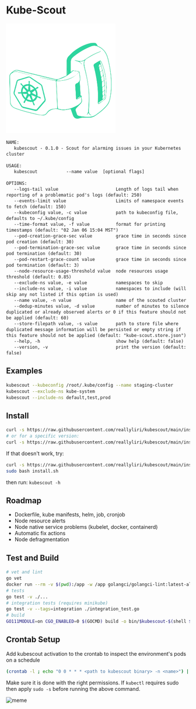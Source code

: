 # Kube-Scout

![icon](kubescout.png)

```
NAME:
   kubescout - 0.1.0 - Scout for alarming issues in your Kubernetes cluster

USAGE:
   kubescout           --name value  [optional flags]

OPTIONS:
   --logs-tail value                      Length of logs tail when reporting of a problematic pod's logs (default: 250)
   --events-limit value                   Limits of namespace events to fetch (default: 150)
   --kubeconfig value, -c value           path to kubeconfig file, defaults to ~/.kube/config
   --time-format value, -f value          format for printing timestamps (default: "02 Jan 06 15:04 MST")
   --pod-creation-grace-sec value         grace time in seconds since pod creation (default: 30)
   --pod-termination-grace-sec value      grace time in seconds since pod termination (default: 30)
   --pod-restart-grace-count value        grace time in seconds since pod termination (default: 3)
   --node-resource-usage-threshold value  node resources usage threshold (default: 0.85)
   --exclude-ns value, -e value           namespaces to skip
   --include-ns value, -i value           namespaces to include (will skip any not listed if this option is used)
   --name value, -n value                 name of the scouted cluster
   --dedup-minutes value, -d value        number of minutes to silence duplicated or already observed alerts or 0 if this feature should not be applied (default: 60)
   --store-filepath value, -s value       path to store file where duplicated message information will be persisted or empty string if this feature should not be applied (default: "kube-scout.store.json")
   --help, -h                             show help (default: false)
   --version, -v                          print the version (default: false)
```

## Examples

```bash
kubescout --kubeconfig /root/.kube/config --name staging-cluster
kubescout --exclude-ns kube-system
kubescout --include-ns default,test,prod
```

## Install

```bash
curl -s https://raw.githubusercontent.com/reallyliri/kubescout/main/install.sh | sudo bash
# or for a specific version:
curl -s https://raw.githubusercontent.com/reallyliri/kubescout/main/install.sh | sudo bash -s 0.1.0
```

If that doesn't work, try:

```bash
curl -s https://raw.githubusercontent.com/reallyliri/kubescout/main/install.sh -o install.sh
sudo bash install.sh
```

then run: `kubescout -h`

## Roadmap

* Dockerfile, kube manifests, helm, job, cronjob
* Node resource alerts
* Node native service problems (kubelet, docker, containerd)
* Automatic fix actions
* Node defragmentation

## Test and Build

```bash
# vet and lint
go vet
docker run --rm -v $(pwd):/app -w /app golangci/golangci-lint:latest-alpine golangci-lint run --deadline=65s
# tests
go test -v ./...
# integration tests (requires minikube)
go test -v --tags=integration ./integration_test.go
# build
GO111MODULE=on CGO_ENABLED=0 $(GOCMD) build -o bin/$kubescout-$(shell $(GOCMD) run . --version | cut -d" " -f 3) .
```

## Crontab Setup

Add kubescout activation to the crontab to inspect the environment's pods on a schedule

```bash
(crontab -l ; echo "0 0 * * * <path to kubescout binary> -n <name>") | crontab -
```

Make sure it is done with the right permissions. If `kubectl` requires sudo then apply `sudo -s` before running the
above command.

![meme](https://i.imgur.com/9nRSxD0.png)

